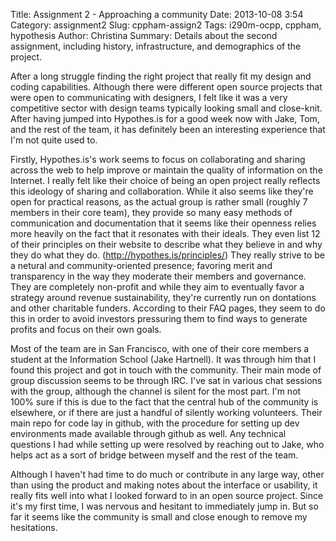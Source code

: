 Title: Assignment 2 - Approaching a community
Date: 2013-10-08 3:54
Category: assignment2
Slug: cppham-assign2
Tags: i290m-ocpp, cppham, hypothesis
Author: Christina
Summary: Details about the second assignment, including history, infrastructure, and demographics of the project.

After a long struggle finding the right project that really fit my design and coding capabilities. Although there were different open source projects that were open to communicating with designers, I felt like it was a very competitive sector with design teams typically looking small and close-knit. After having jumped into Hypothes.is for a good week now with Jake, Tom, and the rest of the team, it has definitely been an interesting experience that I'm not quite used to. 

Firstly, Hypothes.is's work seems to focus on collaborating and sharing across the web to help improve or maintain the quality of information on the Internet. I really felt like their choice of being an open project really reflects this ideology of sharing and collaboration. While it also seems like they're open for practical reasons, as the actual group is rather small (roughly 7 members in their core team), they provide so many easy methods of communication and documentation that it seems like their openness relies more heavily on the fact that it resonates with their ideals. They even list 12 of their principles on their website to describe what they believe in and why they do what they do. (http://hypothes.is/principles/) They really strive to be a netural and community-oriented presence; favoring merit and transparency in the way they moderate their members and governance. They are completely non-profit and while they aim to eventually favor a strategy around revenue sustainability, they're currently run on dontations and other charitable funders. According to their FAQ pages, they seem to do this in order to avoid investors pressuring them to find ways to generate profits and focus on their own goals. 

Most of the team are in San Francisco, with one of their core members a student at the Information School (Jake Hartnell). It was through him that I found this project and got in touch with the community. Their main mode of group discussion seems to be through IRC. I've sat in various chat sessions with the group, although the channel is silent for the most part. I'm not 100% sure if this is due to the fact that the central hub of the community is elsewhere, or if there are just a handful of silently working volunteers. Their main repo for code lay in github, with the procedure for setting up dev environments made available through github as well. Any technical questions I had while setting up were resolved by reaching out to Jake, who helps act as a sort of bridge between myself and the rest of the team. 

Although I haven't had time to do much or contribute in any large way, other than using the product and making notes about the interface or usability, it really fits well into what I looked forward to in an open source project. Since it's my first time, I was nervous and hesitant to immediately jump in. But so far it seems like the community is small and close enough to remove my hesitations. 